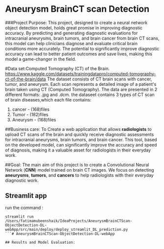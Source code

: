 # Aneurysm BrainCT scan Detection 
###Project Purpose:
This project, designed to create a neural network object detection model, holds great promise
in improving diagnostic accuracy. By predicting and generating diagnostic evaluations for
intracranial aneurysms, brain tumors, and brain cancer from brain CT scans, this model can
help clinicians diagnose and evaluate critical brain conditions more accurately. The potential
to significantly improve diagnostic accuracy can lead to better patient outcomes and save
lives, making this model a game-changer in the field.

#Data set:Computed Tomography (CT) of the Brain.
https://www.kaggle.com/datasets/trainingdatapro/computed-tomography-ct-of-the-brain/data
The dataset consists of CT brain scans with cancer, tumor, and aneurysm. Each scan represents a detailed image of a patient's brain taken using CT (Computed Tomography). The data are presented in 2 different formats: .jpg and .dcm.
the dataseet contains 3 types of CT scan of brain diseases,which each file contains:
1. cancer - (168)files
2. Tumor - (182)files
3. Aneurysm - (168)files

##Business care:
To Create a web application that allows **radiologists** to
upload CT scans of the brain and quickly receive diagnostic assessments for intracranial
aneurysms, brain tumors, and brain cancer. This tool, based on the developed model, can
significantly improve the accuracy and speed of diagnosis, making it a valuable asset for
radiologists in their everyday work.

##Goal:
The main aim of this project is to create a Convolutional Neural Network (**CNN**) model
trained on brain CT images. We focus on detecting **aneurysms**, **tumors**, and **cancers** to
help radiologists with their everyday diagnostic work.
## Streamlit app

run the command :

```shell
streamlit run /Users/fatimamubeenshaik/IdeaProjects/AneurysmBrainCTScan-ObjectDetection-DL-webApp/src/main/deploy/deploy_streamlit_DL_prediction.py
```# AneurysmBrainCTScan-ObjectDetection-DL-webApp
 
## Results and Model Evaluation:
